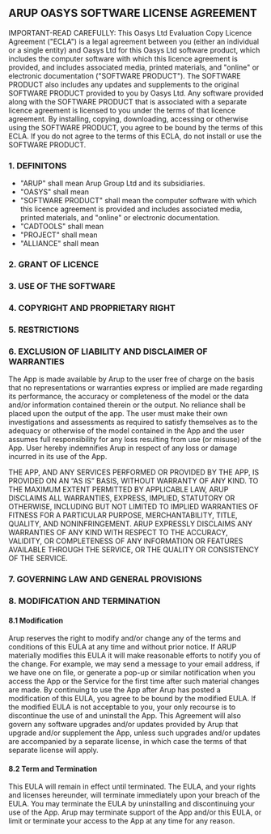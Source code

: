 ## ARUP OASYS SOFTWARE LICENSE AGREEMENT

IMPORTANT-READ CAREFULLY: This Oasys Ltd Evaluation Copy Licence Agreement ("ECLA") is a legal agreement between you (either an individual or a single entity) and Oasys Ltd for this Oasys Ltd software product, which includes the computer software with which this licence agreement is provided, and includes associated media, printed materials, and "online" or electronic documentation ("SOFTWARE PRODUCT"). The SOFTWARE PRODUCT also includes any updates and supplements to the original SOFTWARE PRODUCT provided to you by Oasys Ltd. Any software provided along with the SOFTWARE PRODUCT that is associated with a separate licence agreement is licensed to you under the terms of that licence agreement. By installing, copying, downloading, accessing or otherwise using the SOFTWARE PRODUCT, you agree to be bound by the terms of this ECLA. If you do not agree to the terms of this ECLA, do not install or use the SOFTWARE PRODUCT.

### 1. DEFINITONS

- "ARUP" shall mean Arup Group Ltd and its subsidiaries.
- "OASYS" shall mean
- "SOFTWARE PRODUCT" shall mean the computer software with which this licence agreement is provided and includes associated media, printed materials, and "online" or electronic documentation.
- "CADTOOLS" shall mean
- "PROJECT" shall mean
- "ALLIANCE" shall mean

### 2. GRANT OF LICENCE

### 3. USE OF THE SOFTWARE

### 4. COPYRIGHT AND PROPRIETARY RIGHT

### 5. RESTRICTIONS

### 6. EXCLUSION OF LIABILITY AND DISCLAIMER OF WARRANTIES

The App is made available by Arup to the user free of charge on the basis that no representations or warranties express or implied are made regarding its performance, the accuracy or completeness of the model or the data and/or information contained therein or the output.  No reliance shall be placed upon the output of the app. The user must make their own investigations and assessments as required to satisfy themselves as to the adequacy or otherwise of the model contained in the App and the user assumes full responsibility for any loss resulting from use (or misuse) of the App. User hereby indemnifies Arup in respect of any loss or damage incurred in its use of the App.

THE APP, AND ANY SERVICES PERFORMED OR PROVIDED BY THE APP, IS PROVIDED ON AN “AS IS” BASIS, WITHOUT WARRANTY OF ANY KIND. TO THE MAXIMUM EXTENT PERMITTED BY APPLICABLE LAW, ARUP DISCLAIMS ALL WARRANTIES, EXPRESS, IMPLIED, STATUTORY OR OTHERWISE, INCLUDING BUT NOT LIMITED TO IMPLIED WARRANTIES OF FITNESS FOR A PARTICULAR PURPOSE, MERCHANTABILITY, TITLE, QUALITY, AND NONINFRINGEMENT. ARUP EXPRESSLY DISCLAIMS ANY WARRANTIES OF ANY KIND WITH RESPECT TO THE ACCURACY, VALIDITY, OR COMPLETENESS OF ANY INFORMATION OR FEATURES AVAILABLE THROUGH THE SERVICE, OR THE QUALITY OR CONSISTENCY OF THE SERVICE.

### 7. GOVERNING LAW AND GENERAL PROVISIONS

### 8. MODIFICATION AND TERMINATION

#### 8.1 Modification

Arup reserves the right to modify and/or change any of the terms and conditions of this EULA at any time and without prior notice. If ARUP materially modifies this EULA it will make reasonable efforts to notify you of the change. For example, we may send a message to your email address, if we have one on file, or generate a pop-up or similar notification when you access the App or the Service for the first time after such material changes are made. By continuing to use the App after Arup has posted a modification of this EULA, you agree to be bound by the modified EULA. If the modified EULA is not acceptable to you, your only recourse is to discontinue the use of and uninstall the App. This Agreement will also govern any software upgrades and/or updates provided by Arup that upgrade and/or supplement the App, unless such upgrades and/or updates are accompanied by a separate license, in which case the terms of that separate license will apply.

#### 8.2 Term and Termination

This EULA will remain in effect until terminated. The EULA, and your rights and licenses hereunder, will terminate immediately upon your breach of the EULA. You may terminate the EULA by uninstalling and discontinuing your use of the App. Arup may terminate support of the App and/or this EULA, or limit or terminate your access to the App at any time for any reason.

